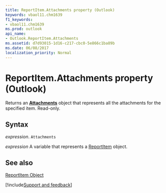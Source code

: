 ```yaml
---
title: ReportItem.Attachments property (Outlook)
keywords: vbaol11.chm1639
f1_keywords:
- vbaol11.chm1639
ms.prod: outlook
api_name:
- Outlook.ReportItem.Attachments
ms.assetid: d7d93015-1d16-c217-cbc0-5e866c1ba89b
ms.date: 06/08/2017
localization_priority: Normal
---
```



# ReportItem.Attachments property (Outlook)

Returns an  **[Attachments](Outlook.Attachments.md)** object that represents all the attachments for the specified item. Read-only.


## Syntax

_expression_. `Attachments`

_expression_ A variable that represents a [ReportItem](Outlook.ReportItem.md) object.


## See also


[ReportItem Object](Outlook.ReportItem.md)

[!include[Support and feedback](~/includes/feedback-boilerplate.md)]